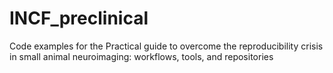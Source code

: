 # INCF_preclinical
Code examples for the Practical guide to overcome the reproducibility crisis in small animal neuroimaging: workflows, tools, and repositories
